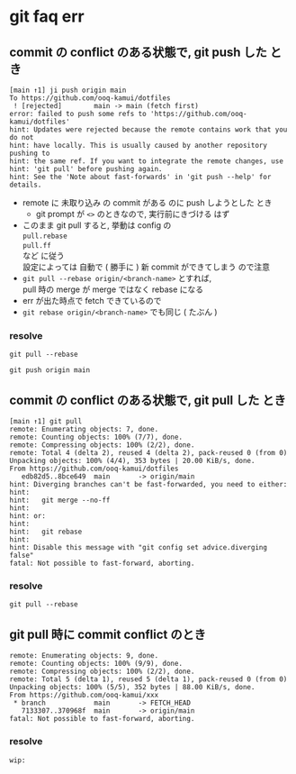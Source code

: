 
# git faq err


## commit の conflict のある状態で, git push した とき

```
[main ↑1] ji push origin main
To https://github.com/ooq-kamui/dotfiles
 ! [rejected]        main -> main (fetch first)
error: failed to push some refs to 'https://github.com/ooq-kamui/dotfiles'
hint: Updates were rejected because the remote contains work that you do not
hint: have locally. This is usually caused by another repository pushing to
hint: the same ref. If you want to integrate the remote changes, use
hint: 'git pull' before pushing again.
hint: See the 'Note about fast-forwards' in 'git push --help' for details.
```

- remote に 未取り込み の commit がある のに push しようとした とき
  - git prompt が `<>` のときなので, 実行前にきづける はず
- このまま git pull すると, 挙動は config の  
  `pull.rebase`  
  `pull.ff`  
  など に従う  
  設定によっては 自動で ( 勝手に ) 新 commit ができてしまう ので注意
- `git pull --rebase origin/<branch-name>` とすれば,  
  pull 時の merge が merge ではなく rebase になる
- err が出た時点で fetch できているので  
- `git rebase origin/<branch-name>` でも同じ ( たぶん )


### resolve

```
git pull --rebase

git push origin main
```


## commit の conflict のある状態で, git pull した とき

```
[main ↑1] git pull
remote: Enumerating objects: 7, done.
remote: Counting objects: 100% (7/7), done.
remote: Compressing objects: 100% (2/2), done.
remote: Total 4 (delta 2), reused 4 (delta 2), pack-reused 0 (from 0)
Unpacking objects: 100% (4/4), 353 bytes | 20.00 KiB/s, done.
From https://github.com/ooq-kamui/dotfiles
   edb82d5..8bce649  main       -> origin/main
hint: Diverging branches can't be fast-forwarded, you need to either:
hint:
hint:   git merge --no-ff
hint:
hint: or:
hint:
hint:   git rebase
hint:
hint: Disable this message with "git config set advice.diverging false"
fatal: Not possible to fast-forward, aborting.
```

### resolve

```
git pull --rebase
```


## git pull 時に commit conflict のとき

```
remote: Enumerating objects: 9, done.
remote: Counting objects: 100% (9/9), done.
remote: Compressing objects: 100% (2/2), done.
remote: Total 5 (delta 1), reused 5 (delta 1), pack-reused 0 (from 0)
Unpacking objects: 100% (5/5), 352 bytes | 88.00 KiB/s, done.
From https://github.com/ooq-kamui/xxx
 * branch            main       -> FETCH_HEAD
   7133307..370968f  main       -> origin/main
fatal: Not possible to fast-forward, aborting.
```

### resolve

```
wip:
```






